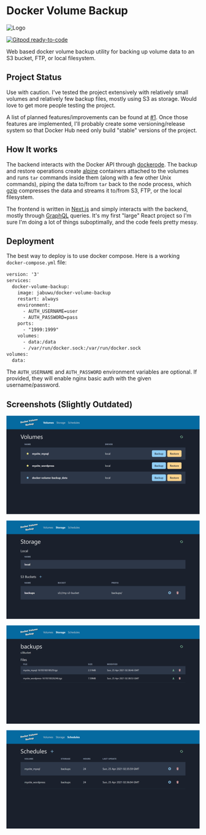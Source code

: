 # Docker Volume Backup

![Logo](https://github.com/jabuwu/docker-volume-backup/blob/master/images/logo.png?raw=true)

[![Gitpod ready-to-code](https://img.shields.io/badge/Gitpod-ready--to--code-blue?logo=gitpod)](https://gitpod.io/#https://github.com/jabuwu/docker-volume-backup)

Web based docker volume backup utility for backing up volume data to an S3 bucket, FTP, or local filesystem.

## Project Status

Use with caution. I've tested the project extensively with relatively small volumes and relatively few backup files, mostly using S3 as storage. Would love to get more people testing the project.

A list of planned features/improvements can be found at [#1](https://github.com/jabuwu/docker-volume-backup/issues/1). Once those features are implemented, I'll probably create some versioning/release system so that Docker Hub need only build "stable" versions of the project.

## How It works

The backend interacts with the Docker API through [dockerode](https://github.com/apocas/dockerode). The backup and restore operations create [alpine](https://hub.docker.com/_/alpine) containers attached to the volumes and runs `tar` commands inside them (along with a few other Unix commands), piping the data to/from `tar` back to the node process, which [gzip](https://nodejs.org/api/zlib.html#zlib_zlib_creategzip_options) compresses the data and streams it to/from S3, FTP, or the local filesystem.

The frontend is written in [Next.js](https://nextjs.org/) and simply interacts with the backend, mostly through [GraphQL](https://graphql.org/) queries. It's my first "large" React project so I'm sure I'm doing a lot of things suboptimally, and the code feels pretty messy.

## Deployment

The best way to deploy is to use docker compose. Here is a working `docker-compose.yml` file:

```
version: '3'
services:
  docker-volume-backup:
    image: jabuwu/docker-volume-backup
    restart: always
    environment:
      - AUTH_USERNAME=user
      - AUTH_PASSWORD=pass
    ports:
      - "1999:1999"
    volumes:
      - data:/data
      - /var/run/docker.sock:/var/run/docker.sock
volumes:
  data:
```

The `AUTH_USERNAME` and `AUTH_PASSWORD` environment variables are optional. If provided, they will enable nginx basic auth with the given username/password.

## Screenshots (Slightly Outdated)

![Volumes](https://github.com/jabuwu/docker-volume-backup/blob/master/images/volumes.png?raw=true)

![All Storage](https://github.com/jabuwu/docker-volume-backup/blob/master/images/all-storage.png?raw=true)

![Storage](https://github.com/jabuwu/docker-volume-backup/blob/master/images/storage.png?raw=true)

![Schedules](https://github.com/jabuwu/docker-volume-backup/blob/master/images/schedules.png?raw=true)